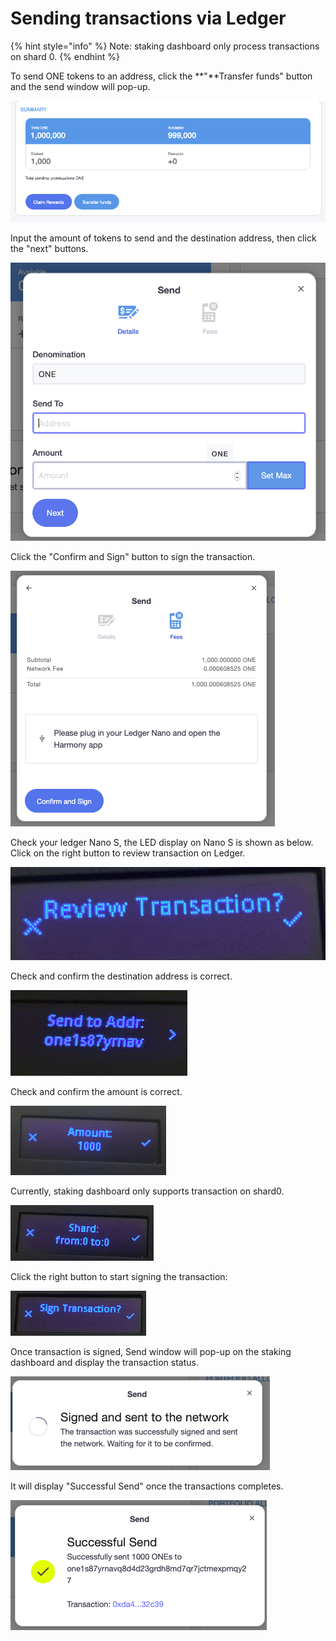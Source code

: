 # Sending transactions via Ledger

{% hint style="info" %}
Note: staking dashboard only process transactions on shard 0.
{% endhint %}

To send ONE tokens to an address, click the **"**Transfer funds" button and the send window will pop-up.

![](<../../../../../../.gitbook/assets/image (76).png>)

Input the amount of tokens to send and the destination address, then click the "next" buttons.

![](<../../../../../../.gitbook/assets/image (157) (1) (1).png>)

Click the "Confirm and Sign" button to sign the transaction.

![](<../../../../../../.gitbook/assets/image (83).png>)

Check your ledger Nano S, the LED display on Nano S is shown as below.  Click on the right button to review transaction on Ledger.

![](<../../../../../../.gitbook/assets/image (84).png>)

Check and confirm the destination address is correct.

![](<../../../../../../.gitbook/assets/image (85).png>)

Check and confirm the amount is correct.

![](<../../../../../../.gitbook/assets/image (86).png>)

Currently, staking dashboard only supports transaction on shard0.

![](<../../../../../../.gitbook/assets/image (87).png>)

Click the right button to start signing the transaction:

![](<../../../../../../.gitbook/assets/image (89).png>)

Once transaction is signed, Send window will pop-up on the staking dashboard and display the transaction status.

![](<../../../../../../.gitbook/assets/image (69).png>)

&#x20;It will display "Successful Send" once the transactions completes.

![](<../../../../../../.gitbook/assets/image (68).png>)
